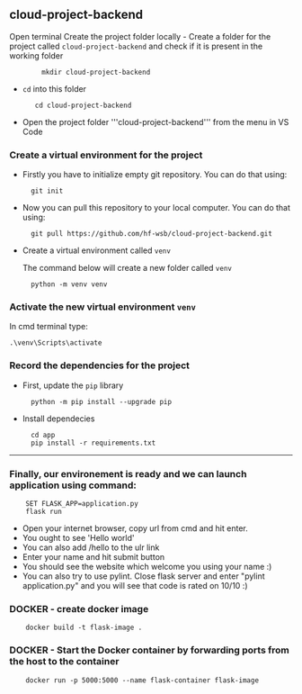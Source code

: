 ## cloud-project-backend

Open terminal 
Create the project folder locally
    - Create a folder for the project called ```cloud-project-backend``` and check if it is present in the working folder

            mkdir cloud-project-backend 

   - ```cd``` into this folder

            cd cloud-project-backend

   - Open the project folder '''cloud-project-backend''' from the menu in VS Code

### Create a virtual environment for the project

- Firstly you have to initialize empty git repository. You can do that using:
        
        git init 
        
- Now you can pull this repository to your local computer. You can do that using: 

        git pull https://github.com/hf-wsb/cloud-project-backend.git

- Create a virtual environment called ```venv```

    The command below will create a new folder called ```venv```

        python -m venv venv

### Activate the new virtual environment ```venv```

In cmd terminal type:

    .\venv\Scripts\activate

### Record the dependencies for the project

- First, update the ```pip``` library

        python -m pip install --upgrade pip

- Install dependecies
        
        cd app
        pip install -r requirements.txt

---

### Finally, our environement is ready and we can launch application using command:

        SET FLASK_APP=application.py
        flask run
        
- Open your internet browser, copy url from cmd and hit enter.
- You ought to see 'Hello world'
- You can also add /hello to the ulr link
- Enter your name and hit submit button
- You should see the website which welcome you using your name :) 
- You can also try to use pylint. Close flask server and enter "pylint application.py" and you will see that code is rated on 10/10 :)


### DOCKER - create docker image

        docker build -t flask-image .


### DOCKER - Start the Docker container by forwarding ports from the host to the container

        docker run -p 5000:5000 --name flask-container flask-image
